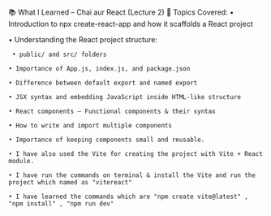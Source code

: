 📚 What I Learned – Chai aur React (Lecture 2)
🚀 Topics Covered:
• Introduction to npx create-react-app and how it scaffolds a React project

• Understanding the React project structure:

     • public/ and src/ folders

    • Importance of App.js, index.js, and package.json

    • Difference between default export and named export

    • JSX syntax and embedding JavaScript inside HTML-like structure

    • React components – Functional components & their syntax

    • How to write and import multiple components

    • Importance of keeping components small and reusable.

    • I have also used the Vite for creating the project with Vite + React module.

    • I have run the commands on terminal & install the Vite and run the project which named as "vitereact"
    
    • I have learned the commands which are "npm create vite@latest" , "npm install" , "npm run dev"
